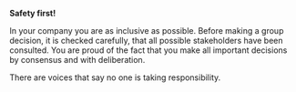 **Safety first!**

In your company you are as inclusive as possible. Before making a group decision, it is checked carefully, that all possible stakeholders have been consulted. You are proud of the fact that you make all important decisions by consensus and with deliberation.

There are voices that say no one is taking responsibility.
